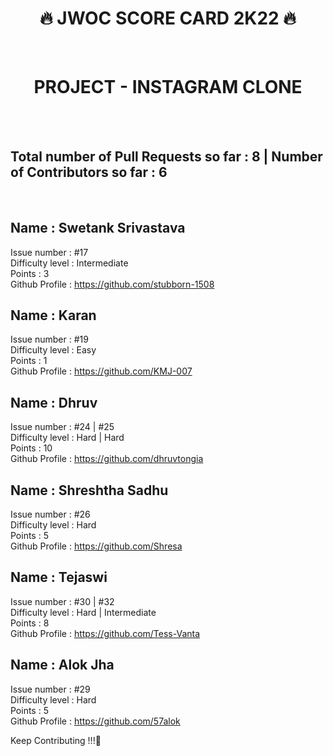 <h1 align="center">🔥 JWOC SCORE CARD 2K22 🔥</h1> <br>
<h1 align="center">PROJECT - INSTAGRAM CLONE</h1><br><br>

## Total number of Pull Requests so far : 8 | Number of Contributors so far : 6
<br>
  
## Name :  Swetank Srivastava<br>
Issue number : #17<br>
Difficulty level : Intermediate<br>
Points : 3<br>
Github Profile : https://github.com/stubborn-1508<br>

## Name : Karan <br>
Issue number : #19<br>
Difficulty level : Easy<br>
Points : 1<br>
Github Profile : https://github.com/KMJ-007<br>

## Name :  Dhruv<br>
Issue number : #24 | #25<br>
Difficulty level : Hard | Hard<br>
Points : 10<br>
Github Profile : https://github.com/dhruvtongia<br>

## Name : Shreshtha Sadhu<br>
Issue number : #26<br>
Difficulty level : Hard<br>
Points : 5<br>
Github Profile : https://github.com/Shresa<br>

## Name : Tejaswi<br>
Issue number : #30 | #32<br>
Difficulty level : Hard | Intermediate<br>
Points : 8<br>
Github Profile : https://github.com/Tess-Vanta<br>

## Name : Alok Jha<br>
Issue number : #29<br>
Difficulty level : Hard<br>
Points : 5<br>
Github Profile : https://github.com/57alok<br>


Keep Contributing !!!🥳
